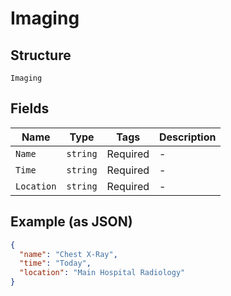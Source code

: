 
# Imaging

## Structure

`Imaging`

## Fields

| Name | Type | Tags | Description |
|  --- | --- | --- | --- |
| `Name` | `string` | Required | - |
| `Time` | `string` | Required | - |
| `Location` | `string` | Required | - |

## Example (as JSON)

```json
{
  "name": "Chest X-Ray",
  "time": "Today",
  "location": "Main Hospital Radiology"
}
```

